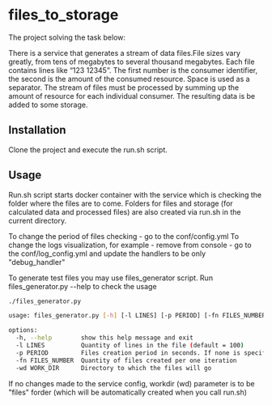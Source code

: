 # files_to_storage
The project solving the task below:

There is a service that generates a stream of data files.File sizes vary greatly, from tens of megabytes to several thousand megabytes.
Each file contains lines like “123 12345”. The first number is the consumer identifier, the second is the amount of the consumed resource. Space is used as a separator. The stream of files must be processed by summing up the amount of resource for each individual consumer. The resulting data is be added to some storage.

## Installation

Clone the project and execute the run.sh script.



## Usage

Run.sh script starts docker container with the service which is checking the folder where the files are to come. Folders for files and storage (for calculated data and processed files) are also created via run.sh in the current directory.

To change the period of files checking - go to the conf/config.yml
To change the logs visualization, for example - remove from console - go to the conf/log_config.yml and update the handlers to be only "debug_handler"


To generate test files you may use files_generator script. Run files_generator.py --help to check the usage 

```bash
./files_generator.py 

usage: files_generator.py [-h] [-l LINES] [-p PERIOD] [-fn FILES_NUMBER] -wd WORK_DIR

options:
  -h, --help        show this help message and exit
  -l LINES          Quantity of lines in the file (default = 100)
  -p PERIOD         Files creation period in seconds. If none is specified, the program runs once.
  -fn FILES_NUMBER  Quantity of files created per one iteration
  -wd WORK_DIR      Directory to which the files will go

```

If no changes made to the service config, workdir (wd) parameter is to be "files" forder (which will be automatically created when you call run.sh)


